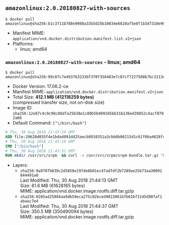 ## `amazonlinux:2.0.20180827-with-sources`

```console
$ docker pull amazonlinux@sha256:b1c3711b788e9988a33b5d25b10834e6820af5e8f1b3d7310e906e84fe85bf5c
```

-	Manifest MIME: `application/vnd.docker.distribution.manifest.list.v2+json`
-	Platforms:
	-	linux; amd64

### `amazonlinux:2.0.20180827-with-sources` - linux; amd64

```console
$ docker pull amazonlinux@sha256:99c07c7e493763233bf370f356483e7c87cf7227508b7bc3213ed73211e8562f
```

-	Docker Version: 17.06.2-ce
-	Manifest MIME: `application/vnd.docker.distribution.manifest.v2+json`
-	Total Size: **412.1 MB (412118259 bytes)**  
	(compressed transfer size, not on-disk size)
-	Image ID: `sha256:12e87c4c9c98c86dfa25b38e1c80b5b4093d5bb31b136ed39852c4acf0702a66`
-	Default Command: `["\/bin\/bash"]`

```dockerfile
# Thu, 30 Aug 2018 21:43:19 GMT
ADD file:29628d035f4e1bda4091dd25aecb8910351a3cbb0b06215d1c61f0ba4028f4c8 in / 
# Thu, 30 Aug 2018 21:43:19 GMT
CMD ["/bin/bash"]
# Thu, 30 Aug 2018 21:43:31 GMT
RUN mkdir /usr/src/srpm  && curl -o /usr/src/srpm/srpm-bundle.tar.gz "https://amazon-linux-docker-sources.s3-accelerate.amazonaws.com/amzn2/srpm-bundle.tar.gz?versionId=0KdltZx3MM5vxoNe2pcOqdYDebiCRhU0"  && echo "b6a703acc414a896f65edaa797ac89c90febc63e01a09b7f962e8ab64ed7d090 /usr/src/srpm/srpm-bundle.tar.gz" | sha256sum -c -
```

-	Layers:
	-	`sha256:9a9707b030c2d5858e197de8b01ec47adfdf2b7289ae25b73aa30091844491a8`  
		Last Modified: Thu, 30 Aug 2018 21:44:13 GMT  
		Size: 61.6 MB (61628165 bytes)  
		MIME: application/vnd.docker.image.rootfs.diff.tar.gzip
	-	`sha256:0205ad25884aa9db59eca275c02bced9023061bfb61bf3145d98faf1abaac7e4`  
		Last Modified: Thu, 30 Aug 2018 21:44:37 GMT  
		Size: 350.5 MB (350490094 bytes)  
		MIME: application/vnd.docker.image.rootfs.diff.tar.gzip
